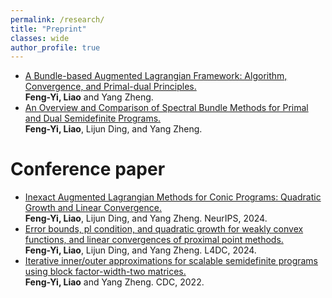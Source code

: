 ```yaml
---
permalink: /research/
title: "Preprint"
classes: wide
author_profile: true
---
```


- [A Bundle-based Augmented Lagrangian Framework: Algorithm, Convergence, and Primal-dual Principles.](https://arxiv.org/pdf/2502.08835)   
**Feng-Yi, Liao** and Yang Zheng.
- [An Overview and Comparison of Spectral Bundle Methods for Primal and Dual Semidefinite Programs.](https://arxiv.org/pdf/2307.07651)    
**Feng-Yi, Liao**, Lijun Ding, and Yang Zheng.


Conference paper
======
- [Inexact Augmented Lagrangian Methods for Conic Programs: Quadratic Growth and Linear Convergence.](https://proceedings.neurips.cc/paper_files/paper/2024/file/480eb35745feb11c9120b666f640893e-Paper-Conference.pdf)                             
**Feng-Yi, Liao**, Lijun Ding, and Yang Zheng. NeurIPS, 2024.
- [Error bounds, pl condition, and quadratic growth for weakly convex functions, and linear convergences of proximal point methods.](https://proceedings.mlr.press/v242/liao24a/liao24a.pdf)      
**Feng-Yi, Liao**, Lijun Ding, and Yang Zheng. L4DC, 2024.
 - [Iterative inner/outer approximations for scalable semidefinite programs using block factor-width-two matrices.](https://ieeexplore.ieee.org/document/9992734)	   
**Feng-Yi, Liao** and Yang Zheng. CDC, 2022.
